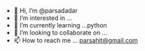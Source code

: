 - 👋 Hi, I’m @parsadadar
- 👀 I’m interested in ...
- 🌱 I’m currently learning ...python
- 💞️ I’m looking to collaborate on ...
- 📫 How to reach me ... parsahit@gmail.com

<!---
parsadadar/parsadadar is a ✨ special ✨ repository because its `README.md` (this file) appears on your GitHub profile.
You can click the Preview link to take a look at your changes.
--->
